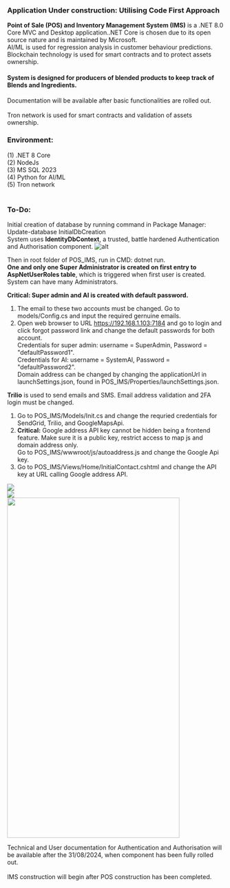 <h3><b>Application Under construction: Utilising Code First Approach</b></h3>
<b>Point of Sale (POS) and Inventory Management System (IMS)</b> is a .NET 8.0 Core MVC and Desktop application..NET Core is chosen due to its open source nature and is maintained by Microsoft. </b> <br />
AI/ML is used for regression analysis in customer behaviour predictions.
<br/>
Blockchain technology is used for smart contracts and to protect assets ownership.
<h4>System is designed for producers of blended products to keep track of Blends and Ingredients.</h4>
Documentation will be available after basic functionalities are rolled out.</br />
<br />
Tron network is used for smart contracts and validation of assets ownership.
<h3>Environment:</h3>

(1) .NET 8 Core
<br />
(2) NodeJs
<br />
(3) MS SQL 2023
<br />
(4) Python for AI/ML
<br />
(5) Tron network
<br />
<br />
<h3>To-Do:</h3>

Initial creation of database by running command in Package Manager: Update-database InitialDbCreation <br />
System uses <b>IdentityDbContext</b>, a trusted, battle hardened Authentication and Authorisation component. 
![alt ](https://github.com/kiet1375/POS_IMS/blob/main/POS_IMS/POS_IMS/imgs/POS_IMS.jpg)
<br />

Then in root folder of POS_IMS, run in CMD:
dotnet run.
<br />
<b>One and only one Super Administrator is created on first entry to AspNetUserRoles table</b>, which is triggered when first user is created.<br />
System can have many Administrators. <br />

<b>Critical: Super admin and AI is created with default password.</b><br />
1. The email to these two accounts must be changed. Go to models/Config.cs and input the required gernuine emails.
2. Open web browser to URL https://192.168.1.103:7184 and go to login and click forgot password link and change the default passwords for both account. <br />
Credentials for super admin: username = SuperAdmin, Password = "defaultPassword1". <br />
Credentials for AI: username = SystemAI, Password = "defaultPassword2". <br />
Domain address can be changed by changing the applicationUrl in launchSettings.json, found in POS_IMS/Properties/launchSettings.json.<br />


<b>Trilio</b> is used to send emails and SMS. Email address validation and 2FA login must be changed. <br />
1. Go to POS_IMS/Models/Init.cs and change the requried credentials for SendGrid, Trilio, and GoogleMapsApi. <br />
2. <b>Critical:</b> Google address API key cannot be hidden being a frontend feature. Make sure it is a public key, restrict access to map js and domain address only.</b> <br />
Go to POS_IMS/wwwroot/js/autoaddress.js and change the Google Api key.
3. Go to POS_IMS/Views/Home/InitialContact.cshtml and change the API key at URL calling Google address API. 
<img src="https://github.com/kiet1375/POS_IMS/blob/main/POS_IMS/POS_IMS/imgs/register.jpg">
<br />
<img src="https://github.com/kiet1375/POS_IMS/blob/main/POS_IMS/POS_IMS/imgs/confirmEmail.jpg">
<br />
<img src="https://github.com/kiet1375/POS_IMS/blob/main/POS_IMS/POS_IMS/imgs/sms.jpg" width="400" height="790">
<br />

Technical and User documentation for Authentication and Authorisation will be available after the 31/08/2024, when component has been fully rolled out. <br /><br />
IMS construction will begin after POS construction has been completed.





